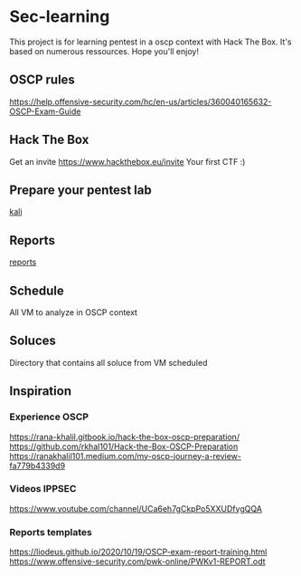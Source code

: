 # Sec-learning

This project is for learning pentest in a oscp context with Hack The Box. It's based on numerous ressources. Hope you'll enjoy!

## OSCP rules

https://help.offensive-security.com/hc/en-us/articles/360040165632-OSCP-Exam-Guide

## Hack The Box

Get an invite https://www.hackthebox.eu/invite
Your first CTF :)

## Prepare your pentest lab
[kali](kali.md)

## Reports
[reports](reports.md)

## Schedule
All VM to analyze in OSCP context

## Soluces
Directory that contains all soluce from VM scheduled

## Inspiration

### Experience OSCP

https://rana-khalil.gitbook.io/hack-the-box-oscp-preparation/
https://github.com/rkhal101/Hack-the-Box-OSCP-Preparation
https://ranakhalil101.medium.com/my-oscp-journey-a-review-fa779b4339d9

### Videos IPPSEC

https://www.youtube.com/channel/UCa6eh7gCkpPo5XXUDfygQQA

### Reports templates

https://liodeus.github.io/2020/10/19/OSCP-exam-report-training.html
https://www.offensive-security.com/pwk-online/PWKv1-REPORT.odt
